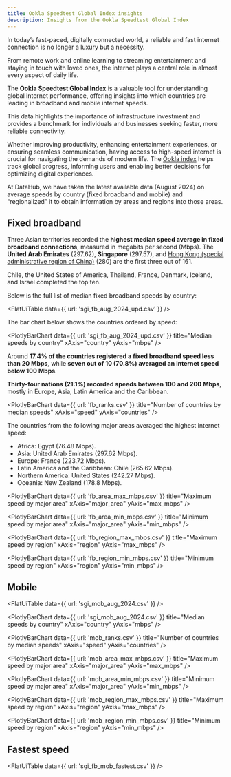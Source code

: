 ```yaml
---
title: Ookla Speedtest Global Index insights
description: Insights from the Ookla Speedtest Global Index
---
```


In today’s fast-paced, digitally connected world, a reliable and fast internet connection is no longer a luxury but a necessity. 

From remote work and online learning to streaming entertainment and staying in touch with loved ones, the internet plays a central role in almost every aspect of daily life. 

The **Ookla Speedtest Global Index** is a valuable tool for understanding global internet performance, offering insights into which countries are leading in broadband and mobile internet speeds. 

This data highlights the importance of infrastructure investment and provides a benchmark for individuals and businesses seeking faster, more reliable connectivity. 

Whether improving productivity, enhancing entertainment experiences, or ensuring seamless communication, having access to high-speed internet is crucial for navigating the demands of modern life. The [Ookla index](https://www.speedtest.net/global-index) helps track global progress, informing users and enabling better decisions for optimizing digital experiences.

At DataHub, we have taken the latest available data (August 2024) on average speeds by country (fixed broadband and mobile) and “regionalized” it to obtain information by areas and regions into those areas.

## Fixed broadband

Three Asian territories recorded the **highest median speed average in fixed broadband connections**, measured in megabits per second (Mbps). The **United Arab Emirates** (297.62), **Singapore** (297.57), and [Hong Kong (special administrative region of China)](https://www.britannica.com/story/is-hong-kong-a-country) (280) are the first three out of 161. 

Chile, the United States of America, Thailand, France, Denmark, Iceland, and Israel completed the top ten.

Below is the full list of median fixed broadband speeds by country:

<FlatUiTable
  data={{
    url: 'sgi_fb_aug_2024_upd.csv'
  }}
 />

The bar chart below shows the countries ordered by speed:

<PlotlyBarChart
  data={{
    url: 'sgi_fb_aug_2024_upd.csv'
  }}
  title="Median speeds by country"
  xAxis="country"
  yAxis="mbps"
/>

Around **17.4% of the countries registered a fixed broadband speed less than 20 Mbps**, while **seven out of 10 (70.8%) averaged an internet speed below 100 Mbps**.

**Thirty-four nations (21.1%) recorded speeds between 100 and 200 Mbps**, mostly in Europe, Asia, Latin America and the Caribbean.

<PlotlyBarChart
  data={{
    url: 'fb_ranks.csv'
  }}
  title="Number of countries by median speeds"
  xAxis="speed"
  yAxis="countries"
/>

The countries from the following major areas averaged the highest internet speed:

- Africa: Egypt (76.48 Mbps).
- Asia: United Arab Emirates (297.62 Mbps).
- Europe: France (223.72 Mbps).
- Latin America and the Caribbean: Chile (265.62 Mbps).
- Northern America: United States (242.27 Mbps).
- Oceania: New Zealand (178.8 Mbps).

<PlotlyBarChart
  data={{
    url: 'fb_area_max_mbps.csv'
  }}
  title="Maximum speed by major area"
  xAxis="major_area"
  yAxis="max_mbps"
/> 

<PlotlyBarChart
  data={{
    url: 'fb_area_min_mbps.csv'
  }}
  title="Minimum speed by major area"
  xAxis="major_area"
  yAxis="min_mbps"
/>

<PlotlyBarChart
  data={{
    url: 'fb_region_max_mbps.csv'
  }}
  title="Maximum speed by region"
  xAxis="region"
  yAxis="max_mbps"
/> 

<PlotlyBarChart
  data={{
    url: 'fb_region_min_mbps.csv'
  }}
  title="Minimum speed by region"
  xAxis="region"
  yAxis="min_mbps"
/> 

## Mobile

<FlatUiTable
  data={{
    url: 'sgi_mob_aug_2024.csv'
  }}
 />

<PlotlyBarChart
  data={{
    url: 'sgi_mob_aug_2024.csv'
  }}
  title="Median speeds by country"
  xAxis="country"
  yAxis="mbps"
/> 
 
<PlotlyBarChart
  data={{
    url: 'mob_ranks.csv'
  }}
  title="Number of countries by median speeds"
  xAxis="speed"
  yAxis="countries"
/> 

<PlotlyBarChart
  data={{
    url: 'mob_area_max_mbps.csv'
  }}
  title="Maximum speed by major area"
  xAxis="major_area"
  yAxis="max_mbps"
/> 

<PlotlyBarChart
  data={{
    url: 'mob_area_min_mbps.csv'
  }}
  title="Minimum speed by major area"
  xAxis="major_area"
  yAxis="min_mbps"
/>

<PlotlyBarChart
  data={{
    url: 'mob_region_max_mbps.csv'
  }}
  title="Maximum speed by region"
  xAxis="region"
  yAxis="max_mbps"
/> 

<PlotlyBarChart
  data={{
    url: 'mob_region_min_mbps.csv'
  }}
  title="Minimum speed by region"
  xAxis="region"
  yAxis="min_mbps"
/> 

## Fastest speed

<FlatUiTable
  data={{
    url: 'sgi_fb_mob_fastest.csv'
  }}
 /> 
